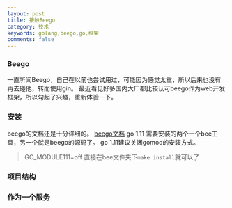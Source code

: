 ```yaml
---
layout: post
title: 接触Beego
category: 技术
keywords: golang,beego,go,框架
comments: false
---
```


### Beego
一直听闻Beego，自己在以前也尝试用过，可能因为感觉太重，所以后来也没有再去碰他，转而使用gin。
最近看见好多国内大厂都比较认可beego作为web开发框架，所以勾起了兴趣，重新体验一下。

### 安装
beego的文档还是十分详细的。
[beego文档](https://beego.me/docs/install/bee.md)
go 1.11 
需要安装的两个一个bee工具，另一个就是beego的源码了。
go 1.11建议关闭gomod的安装方式。
> GO_MODULE111=off
直接在bee文件夹下`make install`就可以了

### 项目结构

### 作为一个服务